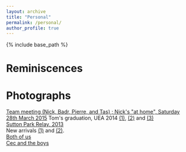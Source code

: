 ```yaml
---
layout: archive
title: "Personal"
permalink: /personal/
author_profile: true
---
```


{% include base_path %}

# Reminiscences

# Photographs

[Team meeting (Nick, Badr, Pierre, and Tas) ; Nick's "at home", Saturday 28th March 2015](https://nicholas-h-bingham.github.io/files/personal/pictures/theteam.jpg)
Tom's graduation, UEA 2014 [(1)](https://nicholas-h-bingham.github.io/files/personal/pictures/tomgraduation145.jpg), [(2)](https://nicholas-h-bingham.github.io/files/personal/pictures/tomgraduation140.jpg) and [(3)](https://nicholas-h-bingham.github.io/files/personal/pictures/TheNick.jpg)  
[Sutton Park Relay, 2013](https://nicholas-h-bingham.github.io/files/personal/pictures/SuttonPark.jpg)  
New arrivals [(1)](https://nicholas-h-bingham.github.io/files/personal/pictures/OwenBingham.jpg) and [(2)](https://nicholas-h-bingham.github.io/files/personal/pictures/nickandmatthew.jpg).  
[Both of us](https://nicholas-h-bingham.github.io/files/personal/pictures/us.jpg)  
[Cec and the boys](https://nicholas-h-bingham.github.io/files/personal/pictures/cecandboys.jpg)  
